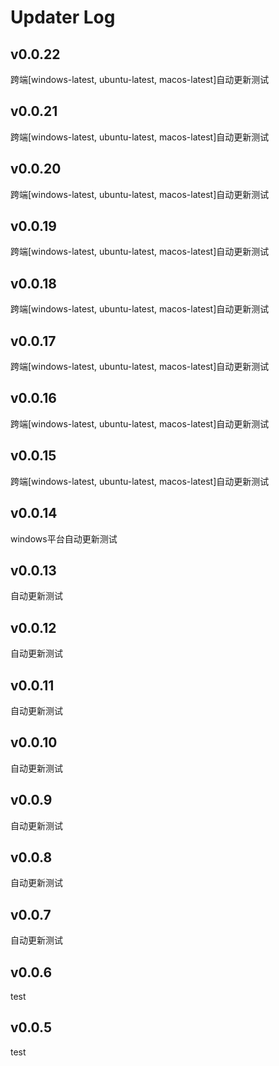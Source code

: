 # Updater Log

## v0.0.22

跨端[windows-latest, ubuntu-latest, macos-latest]自动更新测试

## v0.0.21

跨端[windows-latest, ubuntu-latest, macos-latest]自动更新测试

## v0.0.20

跨端[windows-latest, ubuntu-latest, macos-latest]自动更新测试

## v0.0.19

跨端[windows-latest, ubuntu-latest, macos-latest]自动更新测试

## v0.0.18

跨端[windows-latest, ubuntu-latest, macos-latest]自动更新测试

## v0.0.17

跨端[windows-latest, ubuntu-latest, macos-latest]自动更新测试

## v0.0.16

跨端[windows-latest, ubuntu-latest, macos-latest]自动更新测试

## v0.0.15

跨端[windows-latest, ubuntu-latest, macos-latest]自动更新测试

## v0.0.14

windows平台自动更新测试

## v0.0.13

自动更新测试

## v0.0.12

自动更新测试

## v0.0.11

自动更新测试

## v0.0.10

自动更新测试

## v0.0.9

自动更新测试

## v0.0.8

自动更新测试

## v0.0.7

自动更新测试

## v0.0.6

test

## v0.0.5

test
